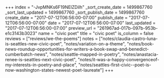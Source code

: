 +++
index = "-JvpMNKs6F19NElZDilh"
_sort_create_date = 1499867760
_sort_last_updated = 1499867760
_sort_publish_date = 1499867760
create_date = "2017-07-12T06:56:00-07:00"
publish_date = "2017-07-12T06:56:00-07:00"
date = "2017-07-12T06:56:00-07:00"
last_updated = "2017-07-12T06:56:00-07:00"
preview_url = "261967ad-017b-097b-953b-e1c3143b3023"
name = "civic poet"
title = "civic poet"
is_column = false
reviews = ["reviews/we-the-poems"]
notes = ["notes/claudia-castro-luna-is-seattles-new-civic-poet", "notes/variation-on-a-theme", "notes/book-news-roundup-opportunities-for-writers-a-book-swap-and-benedict-cumberbatch-news", "notes/seattle-mapped-in-poetry", "notes/anastacia-renee-is-seattles-next-civic-poet", "notes/it-was-a-happy-convergenceof-my-interests-in-poetry-and-place", "notes/seattles-first-civic--poet-is-now-washington-states-newest-poet-laureate"]
+++

